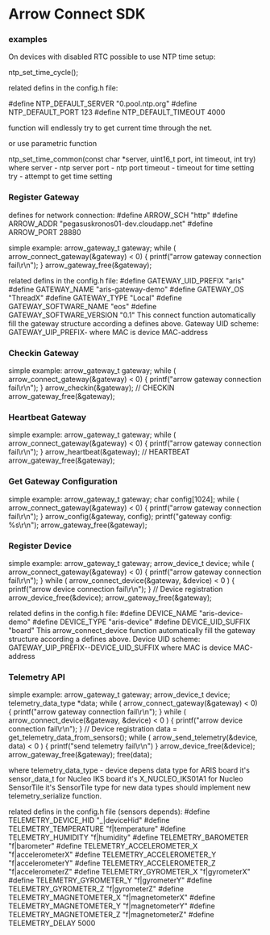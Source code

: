 # Arrow Connect SDK #

### examples ###

On devices with disabled RTC possible to use NTP time setup:

ntp_set_time_cycle();

related defins in the config.h file:

#define NTP_DEFAULT_SERVER "0.pool.ntp.org"
#define NTP_DEFAULT_PORT 123
#define NTP_DEFAULT_TIMEOUT 4000

function will endlessly try to get current time through the net.

or use parametric function

ntp_set_time_common(const char *server, uint16_t port, int timeout, int try)
where
server - ntp server
port - ntp port
timeout - timeout for time setting
try - attempt to get time setting

### Register Gateway ###

defines for network connection:
#define ARROW_SCH "http"
#define ARROW_ADDR "pegasuskronos01-dev.cloudapp.net"
#define ARROW_PORT 28880

simple example:
arrow_gateway_t gateway;
while ( arrow_connect_gateway(&gateway) < 0) { printf("arrow gateway connection fail\r\n"); }
arrow_gateway_free(&gateway);

related defins in the config.h file:
#define GATEWAY_UID_PREFIX          "aris"
#define GATEWAY_NAME                "aris-gateway-demo"
#define GATEWAY_OS                  "ThreadX"
#define GATEWAY_TYPE                "Local"
#define GATEWAY_SOFTWARE_NAME       "eos"
#define GATEWAY_SOFTWARE_VERSION    "0.1"
This connect function automatically fill the gateway structure according a defines above.
Gateway UID scheme: GATEWAY_UIP_PREFIX-<MAC>
where MAC is device MAC-address

### Checkin Gateway ###

simple example:
arrow_gateway_t gateway;
while ( arrow_connect_gateway(&gateway) < 0) { printf("arrow gateway connection fail\r\n"); }
arrow_checkin(&gateway); // CHECKIN
arrow_gateway_free(&gateway);

### Heartbeat Gateway ###

simple example:
arrow_gateway_t gateway;
while ( arrow_connect_gateway(&gateway) < 0) { printf("arrow gateway connection fail\r\n"); }
arrow_heartbeat(&gateway); // HEARTBEAT
arrow_gateway_free(&gateway);

### Get Gateway Configuration ###
simple example:
arrow_gateway_t gateway;
char config[1024];
while ( arrow_connect_gateway(&gateway) < 0) { printf("arrow gateway connection fail\r\n"); }
arrow_config(&gateway, config);
printf("gateway config: %s\r\n");
arrow_gateway_free(&gateway);

### Register Device ###

simple example:
arrow_gateway_t gateway;
arrow_device_t device;
while ( arrow_connect_gateway(&gateway) < 0) { printf("arrow gateway connection fail\r\n"); }
while ( arrow_connect_device(&gateway, &device) < 0 ) { printf("arrow device connection fail\r\n"); } // Device registration
arrow_device_free(&device);
arrow_gateway_free(&gateway);

related defins in the config.h file:
#define DEVICE_NAME         "aris-device-demo"
#define DEVICE_TYPE         "aris-device"
#define DEVICE_UID_SUFFIX   "board"
This arrow_connect_device function automatically fill the gateway structure according a defines above.
Device UID scheme: GATEWAY_UIP_PREFIX-<MAC>-DEVICE_UID_SUFFIX
where MAC is device MAC-address

### Telemetry API ###

simple example:
arrow_gateway_t gateway;
arrow_device_t device;
telemetry_data_type *data;
while ( arrow_connect_gateway(&gateway) < 0) { printf("arrow gateway connection fail\r\n"); }
while ( arrow_connect_device(&gateway, &device) < 0 ) { printf("arrow device connection fail\r\n"); } // Device registration
data = get_telemetry_data_from_sensors();
while ( arrow_send_telemetry(&device, data) < 0 ) { printf("send telemetry fail\r\n") }
arrow_device_free(&device);
arrow_gateway_free(&gateway);
free(data);

where telemetry_data_type - device depens data type
for ARIS board it's sensor_data_t
for Nucleo IKS board it's X_NUCLEO_IKS01A1
for Nucleo SensorTile it's SensorTile type
for new data types should implement new telemetry_serialize function.


related defins in the config.h file (sensors depends):
#define TELEMETRY_DEVICE_HID        "_|deviceHid"
#define TELEMETRY_TEMPERATURE       "f|temperature"
#define TELEMETRY_HUMIDITY          "f|humidity"
#define TELEMETRY_BAROMETER         "f|barometer"
#define TELEMETRY_ACCELEROMETER_X   "f|accelerometerX"
#define TELEMETRY_ACCELEROMETER_Y   "f|accelerometerY"
#define TELEMETRY_ACCELEROMETER_Z   "f|accelerometerZ"
#define TELEMETRY_GYROMETER_X       "f|gyrometerX"
#define TELEMETRY_GYROMETER_Y       "f|gyrometerY"
#define TELEMETRY_GYROMETER_Z       "f|gyrometerZ"
#define TELEMETRY_MAGNETOMETER_X    "f|magnetometerX"
#define TELEMETRY_MAGNETOMETER_Y    "f|magnetometerY"
#define TELEMETRY_MAGNETOMETER_Z    "f|magnetometerZ"
#define TELEMETRY_DELAY             5000